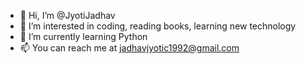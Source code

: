 - 👋 Hi, I’m @JyotiJadhav
- 👀 I’m interested in coding, reading books, learning new technology
- 🌱 I’m currently learning Python
- 📫 You can reach me at jadhavjyotic1992@gmail.com

<!---
JyotiJadhav/JyotiJadhav is a ✨ special ✨ repository because its `README.md` (this file) appears on your GitHub profile.
You can click the Preview link to take a look at your changes.
--->
